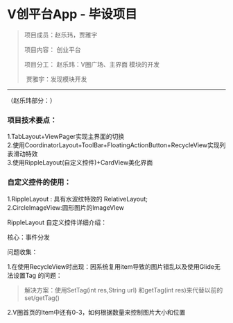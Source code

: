 # V创平台App - 毕设项目  



> 项目成员：赵乐玮，贾雅宇  
>
> 项目内容： 创业平台  
>
> 项目分工： 赵乐玮：V圈广场、主界面 模块的开发  
>
> ​                     贾雅宇：发现模块开发  



----------------------------------------------

（赵乐玮部分：）  

### 项目技术要点：  

1.TabLayout+ViewPager实现主界面的切换  
2.使用CoordinatorLayout+ToolBar+FloatingActionButton+RecycleView实现列表滑动特效  
3.使用RippleLayout(自定义控件)+CardView美化界面  

### 自定义控件的使用：  

1.RippleLayout : 具有水波纹特效的 RelativeLayout;  
2.CircleImageView:圆形图片的ImageVIew  



RippleLayout 自定义控件详细介绍：

核心：事件分发





问题收集：

1.在使用RecycleView时出现：因系统复用item导致的图片错乱以及使用Glide无法设置Tag 的问题：

> 解决方案：使用SetTag(int res,String url) 和getTag(int res)来代替以前的set/getTag()

2.V圈首页的Item中还有0-3，如何根据数量来控制图片大小和位置




















